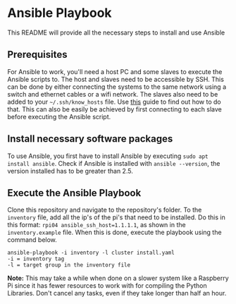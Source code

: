 # Ansible Playbook

This README will provide all the necessary steps to install and use Ansible

## Prerequisites

For Ansible to work, you'll need a host PC and some slaves to execute the Ansible scripts to. The host and slaves need to be accessible by SSH. This can be done by either connecting the systems to the same network using a switch and ethernet cables or a wifi network. The slaves also need to be added to your `~/.ssh/know_hosts` file. Use [this](https://oit.colorado.edu/change-host-keys) guide to find out how to do that. This can also be easily be achieved by first connecting to each slave before executing the Ansible script.

## Install necessary software packages

To use Ansible, you first have to install Ansible by executing `sudo apt install ansible`. Check if Ansible is installed with `ansible --version`, the version installed has to be greater than 2.5.

## Execute the Ansible Playbook

Clone this repository and navigate to the repository's folder. To the `inventory` file, add all the ip's of the pi's that need to be installed. Do this in this format: `rpi04 ansible_ssh_host=1.1.1.1`, as shown in the `inventory.example` file. When this is done, execute the playbook using the command below.
```
ansible-playbook -i inventory -l cluster install.yaml
-i = inventory tag
-l = target group in the inventory file
```
**Note:** This may take a while when done on a slower system like a Raspberry Pi since it has fewer resources to work with for compiling the Python Libraries. Don't cancel any tasks, even if they take longer than half an hour.
